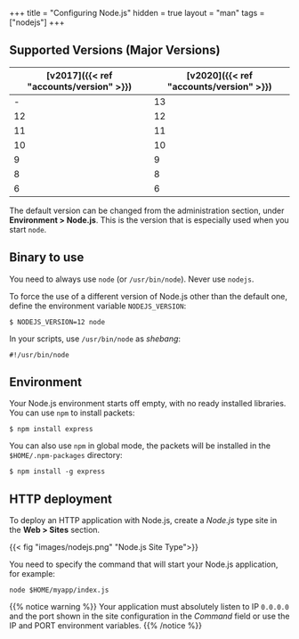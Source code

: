 +++
title = "Configuring Node.js"
hidden = true
layout = "man"
tags = ["nodejs"]
+++

## Supported Versions (Major Versions)


| [v2017]({{< ref "accounts/version" >}}) | [v2020]({{< ref "accounts/version" >}}) |
| --------------------------------------- | --------------------------------------- |
| -                                       | 13                                      |
| 12                                      | 12                                      |
| 11                                      | 11                                      |
| 10                                      | 10                                      |
| 9                                       | 9                                       |
| 8                                       | 8                                       |
| 6                                       | 6                                       |

The default version can be changed from the administration section, under **Environment > Node.js**. This is the version that is especially used when you start `node`.

## Binary to use

You need to always use `node` (or `/usr/bin/node`). Never use `nodejs`.

To force the use of a different version of Node.js other than the default one, define the environment variable `NODEJS_VERSION`:

```
$ NODEJS_VERSION=12 node
```

In your scripts, use `/usr/bin/node` as *shebang*:

```
#!/usr/bin/node
```

## Environment

Your Node.js environment starts off empty, with no ready installed libraries. You can use `npm` to install packets:

```
$ npm install express
```

You can also use `npm` in global mode, the packets will be installed in the `$HOME/.npm-packages` directory:

```
$ npm install -g express
```

## HTTP deployment

To deploy an HTTP application with Node.js, create a *Node.js* type site in the **Web > Sites** section.

{{< fig "images/nodejs.png" "Node.js Site Type">}}

You need to specify the command that will start your Node.js application, for example:

```
node $HOME/myapp/index.js
```

{{% notice warning %}}
Your application must absolutely listen to IP `0.0.0.0` and the port shown in the site configuration in the *Command* field or use the IP and PORT environment variables.
{{% /notice %}}

